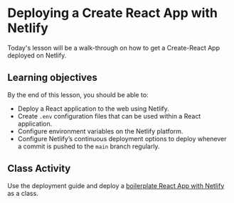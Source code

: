 # Deploying a Create React App with Netlify

Today's lesson will be a walk-through on how to get a Create-React App deployed on Netlify.

## Learning objectives

By the end of this lesson, you should be able to:

- Deploy a React application to the web using Netlify.
- Create `.env` configuration files that can be used within a React application.
- Configure environment variables on the Netlify platform.
- Configure Netlify’s continuous deployment options to deploy whenever a commit is pushed to the `main` branch regularly.

## Class Activity

Use the deployment guide and deploy a [boilerplate React App with Netlify](https://github.com/pursuit-curriculum-resources/guide-deployment) as a class.
